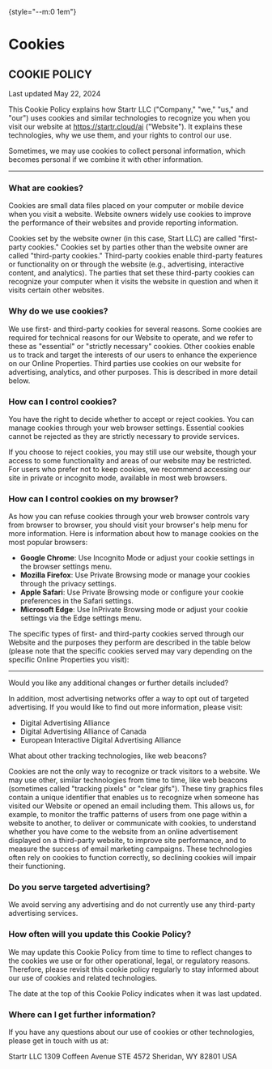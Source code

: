 {style="--m:0 1em"}
# Cookies

## COOKIE POLICY

Last updated May 22, 2024

This Cookie Policy explains how Startr LLC ("Company," "we," "us," and "our") uses cookies and similar technologies to recognize you when you visit our website at https://startr.cloud/ai ("Website"). It explains these technologies, why we use them, and your rights to control our use.

Sometimes, we may use cookies to collect personal information, which becomes personal if we combine it with other information.

---

### What are cookies?

Cookies are small data files placed on your computer or mobile device when you visit a website. Website owners widely use cookies to improve the performance of their websites and provide reporting information.

Cookies set by the website owner (in this case, Start LLC) are called "first-party cookies." Cookies set by parties other than the website owner are called "third-party cookies." Third-party cookies enable third-party features or functionality on or through the website (e.g., advertising, interactive content, and analytics). The parties that set these third-party cookies can recognize your computer when it visits the website in question and when it visits certain other websites.

### Why do we use cookies?

We use first- and third-party cookies for several reasons. Some cookies are required for technical reasons for our Website to operate, and we refer to these as "essential" or "strictly necessary" cookies. Other cookies enable us to track and target the interests of our users to enhance the experience on our Online Properties. Third parties use cookies on our website for advertising, analytics, and other purposes. This is described in more detail below.

### How can I control cookies?

You have the right to decide whether to accept or reject cookies. You can manage cookies through your web browser settings. Essential cookies cannot be rejected as they are strictly necessary to provide services.

If you choose to reject cookies, you may still use our website, though your access to some functionality and areas of our website may be restricted. For users who prefer not to keep cookies, we recommend accessing our site in private or incognito mode, available in most web browsers.

### How can I control cookies on my browser?

As how you can refuse cookies through your web browser controls vary from browser to browser, you should visit your browser's help menu for more information. Here is information about how to manage cookies on the most popular browsers:

- **Google Chrome**: Use Incognito Mode or adjust your cookie settings in the browser settings menu.
- **Mozilla Firefox**: Use Private Browsing mode or manage your cookies through the privacy settings.
- **Apple Safari**: Use Private Browsing mode or configure your cookie preferences in the Safari settings.
- **Microsoft Edge**: Use InPrivate Browsing mode or adjust your cookie settings via the Edge settings menu.

The specific types of first- and third-party cookies served through our Website and the purposes they perform are described in the table below (please note that the specific cookies served may vary depending on the specific Online Properties you visit):

---

Would you like any additional changes or further details included?

In addition, most advertising networks offer a way to opt out of targeted advertising. If you would like to find out more information, please visit:

- Digital Advertising Alliance
- Digital Advertising Alliance of Canada
- European Interactive Digital Advertising Alliance

What about other tracking technologies, like web beacons?

Cookies are not the only way to recognize or track visitors to a website. We may use other, similar technologies from time to time, like web beacons (sometimes called "tracking pixels" or "clear gifs"). These tiny graphics files contain a unique identifier that enables us to recognize when someone has visited our Website or opened an email including them. This allows us, for example, to monitor the traffic patterns of users from one page within a website to another, to deliver or communicate with cookies, to understand whether you have come to the website from an online advertisement displayed on a third-party website, to improve site performance, and to measure the success of email marketing campaigns. These technologies often rely on cookies to function correctly, so declining cookies will impair their functioning.

### Do you serve targeted advertising?

We avoid serving any advertising and do not currently use any third-party advertising services.

### How often will you update this Cookie Policy?

We may update this Cookie Policy from time to time to reflect changes to the cookies we use or for other operational, legal, or regulatory reasons. Therefore, please revisit this cookie policy regularly to stay informed about our use of cookies and related technologies.

The date at the top of this Cookie Policy indicates when it was last updated.

### Where can I get further information?

If you have any questions about our use of cookies or other technologies, please get in touch with us at:

Startr LLC
1309 Coffeen Avenue STE 4572
Sheridan, WY 82801
USA